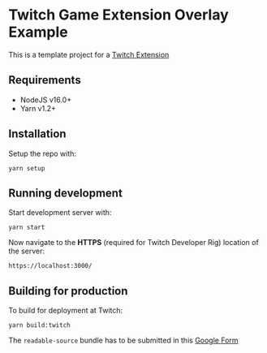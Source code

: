 # Twitch Game Extension Overlay Example
This is a template project for a [Twitch Extension](https://dev.twitch.tv/extensions)

## Requirements
- NodeJS v16.0+
- Yarn v1.2+

## Installation
Setup the repo with:
```
yarn setup
```

## Running development
Start development server with:
```
yarn start
```

Now navigate to the **HTTPS** (required for Twitch Developer Rig) location of the server:
```
https://localhost:3000/
```

## Building for production
To build for deployment at Twitch:
```
yarn build:twitch
```

The `readable-source` bundle has to be submitted in this [Google Form](https://docs.google.com/forms/d/e/1FAIpQLSeh1G-YKhNAeBGqQG9_76B9iTJIJgZnLx01FQWuB6-sCihLuQ/viewform)






